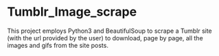 # Tumblr_Image_scrape
This project employs Python3 and BeautifulSoup to scrape a Tumblr site (with the url provided by the user) to download, page by page, all the images and gifs from the site posts.
